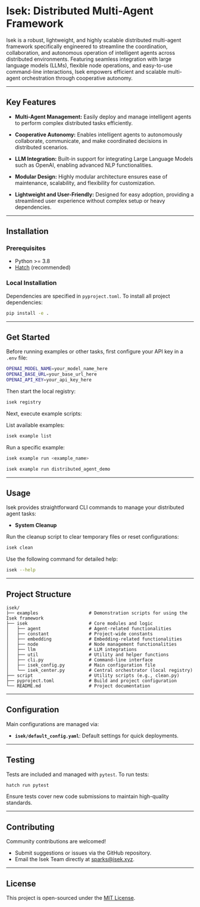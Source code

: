 
# Isek: Distributed Multi-Agent Framework

Isek is a robust, lightweight, and highly scalable distributed multi-agent framework specifically engineered to streamline the coordination, collaboration, and autonomous operation of intelligent agents across distributed environments. Featuring seamless integration with large language models (LLMs), flexible node operations, and easy-to-use command-line interactions, Isek empowers efficient and scalable multi-agent orchestration through cooperative autonomy.

---

## Key Features

- **Multi-Agent Management:**
  Easily deploy and manage intelligent agents to perform complex distributed tasks efficiently.

- **Cooperative Autonomy:**
  Enables intelligent agents to autonomously collaborate, communicate, and make coordinated decisions in distributed scenarios.

- **LLM Integration:**
  Built-in support for integrating Large Language Models such as OpenAI, enabling advanced NLP functionalities.

- **Modular Design:**
  Highly modular architecture ensures ease of maintenance, scalability, and flexibility for customization.

- **Lightweight and User-Friendly:**
  Designed for easy adoption, providing a streamlined user experience without complex setup or heavy dependencies.

---

## Installation

### Prerequisites

- Python >= 3.8
- [Hatch](https://hatch.pypa.io/) (recommended)

### Local Installation


Dependencies are specified in `pyproject.toml`. To install all project dependencies:

```bash
pip install -e .
```

---

## Get Started

Before running examples or other tasks, first configure your API key in a `.env` file:

```bash
OPENAI_MODEL_NAME=your_model_name_here
OPENAI_BASE_URL=your_base_url_here
OPENAI_API_KEY=your_api_key_here
```

Then start the local registry:

```bash
isek registry
```

Next, execute example scripts:

List available examples:

```bash
isek example list
```

Run a specific example:

```bash
isek example run <example_name>

isek example run distributed_agent_demo
```

---

## Usage

Isek provides straightforward CLI commands to manage your distributed agent tasks:

- **System Cleanup**

Run the cleanup script to clear temporary files or reset configurations:

```bash
isek clean
```

Use the following command for detailed help:

```bash
isek --help
```

---

## Project Structure

```
isek/
├── examples                   # Demonstration scripts for using the Isek framework
├── isek                       # Core modules and logic
│   ├── agent                  # Agent-related functionalities
│   ├── constant               # Project-wide constants
│   ├── embedding              # Embedding-related functionalities
│   ├── node                   # Node management functionalities
│   ├── llm                    # LLM integrations
│   ├── util                   # Utility and helper functions
│   ├── cli.py                 # Command-line interface
│   ├── isek_config.py         # Main configuration file
│   └── isek_center.py         # Central orchestrator (local registry)
├── script                     # Utility scripts (e.g., clean.py)
├── pyproject.toml             # Build and project configuration
└── README.md                  # Project documentation
```

---

## Configuration

Main configurations are managed via:

- **`isek/default_config.yaml`**: Default settings for quick deployments.

---

## Testing

Tests are included and managed with `pytest`. To run tests:

```bash
hatch run pytest
```

Ensure tests cover new code submissions to maintain high-quality standards.

---

## Contributing

Community contributions are welcomed!

- Submit suggestions or issues via the GitHub repository.
- Email the Isek Team directly at [sparks@isek.xyz](mailto:sparks@isek.xyz).

---

## License

This project is open-sourced under the [MIT License](LICENSE).
